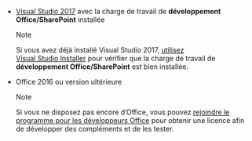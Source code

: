 - [Visual Studio 2017](https://www.visualstudio.com/vs/) avec la charge de travail de **développement Office/SharePoint** installée

    > [!NOTE]
    > Si vous avez déjà installé Visual Studio 2017, [utilisez Visual Studio Installer](https://docs.microsoft.com/visualstudio/install/modify-visual-studio) pour vérifier que la charge de travail de **développement Office/SharePoint** est bien installée. 

- Office 2016 ou version ultérieure
    
    > [!NOTE]
    > Si vous ne disposez pas encore d’Office, vous pouvez [rejoindre le programme pour les développeurs Office](https://developer.microsoft.com/fr-FR/office/dev-program) pour obtenir une licence afin de développer des compléments et de les tester.
